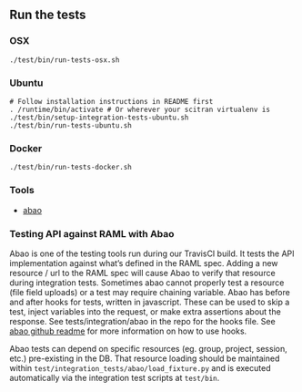 ## Run the tests
### OSX
```
./test/bin/run-tests-osx.sh
```

### Ubuntu
```
# Follow installation instructions in README first
. /runtime/bin/activate # Or wherever your scitran virtualenv is
./test/bin/setup-integration-tests-ubuntu.sh
./test/bin/run-tests-ubuntu.sh
```

### Docker
```
./test/bin/run-tests-docker.sh
```

### Tools
- [abao](https://github.com/cybertk/abao/)

### Testing API against RAML with Abao
Abao is one of the testing tools run during our TravisCI build.  It tests the API implementation against what’s defined in the RAML spec.  Adding a new resource / url to the RAML spec will cause Abao to verify that resource during integration tests.  Sometimes abao cannot properly test a resource (file field uploads) or a test may require chaining variable.  Abao has before and after hooks for tests, written in javascript.  These can be used to skip a test, inject variables into the request, or make extra assertions about the response.  See tests/integration/abao in the repo for the hooks file.  See [abao github readme](https://github.com/cybertk/abao/blob/master/README.md) for more information on how to use hooks.

Abao tests can depend on specific resources (eg. group, project, session, etc.) pre-existing in the DB. That resource loading should be maintained within `test/integration_tests/abao/load_fixture.py` and is executed automatically via the integration test scripts at `test/bin`.
